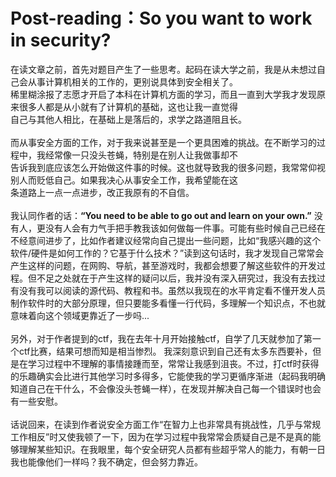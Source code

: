 Post-reading：So you want to work in security?
===
在读文章之前，首先对题目产生了一些思考。起码在读大学之前，我是从未想过自己会从事计算机相关的工作的，更别说具体到安全相关了。<br>稀里糊涂报了志愿才开启了本科在计算机方面的学习，而且一直到大学我才发现原来很多人都是从小就有了计算机的基础，这也让我一直觉得<br>自己与其他人相比，在基础上是落后的，求学之路道阻且长。<br>
<br>
而从事安全方面的工作，对于我来说甚至是一个更具困难的挑战。在不断学习的过程中，我经常像一只没头苍蝇，特别是在别人让我做事却不<br>告诉我到底应该怎么开始做这件事的时候。这也就导致我的很多问题，我常常仰视别人而贬低自己。如果我决心从事安全工作，我希望能在这<br>条道路上一点一点进步，改正我原有的不自信。<br>
<br>
我认同作者的话：**“You need to be able to go out and learn on your own.”** 没有人，更没有人会有力气手把手教我该如何做每一件事。可能有些时候自己已经在不经意间进步了，比如作者建议经常向自己提出一些问题，比如“我感兴趣的这个软件/硬件是如何工作的？它基于什么技术？”读到这句话时，我才发现自己常常会产生这样的问题，在网购、导航，甚至游戏时，我都会想要了解这些软件的开发过程。但不足之处就在于产生这样的疑问以后，我并没有深入研究过，我没有去找过有没有我可以阅读的源代码、教程和书。虽然以我现在的水平肯定看不懂开发人员制作软件时的大部分原理，但只要能多看懂一行代码，多理解一个知识点，不也就意味着向这个领域更靠近了一步吗...<br>
<br>
另外，对于作者提到的ctf，我在去年十月开始接触ctf，自学了几天就参加了第一个ctf比赛，结果可想而知是相当惨烈。 我深刻意识到自己还有太多东西要补，但是在学习过程中不理解的事情接踵而至，常常让我感到沮丧。不过，打ctf时获得的乐趣确实会比进行其他学习时多得多，它能使我的学习更循序渐进（起码我明确知道自己在干什么，不会像没头苍蝇一样），在发现并解决自己每一个错误时也会有一些安慰。<br>
<br>
话说回来，在读到作者说安全方面工作“在智力上也非常具有挑战性，几乎与常规工作相反”时又使我顿了一下，因为在学习过程中我常常会质疑自己是不是真的能够理解某些知识。在我眼里，每个安全研究人员都有些超乎常人的能力，有朝一日我也能像他们一样吗？我不确定，但会努力靠近。<br>
